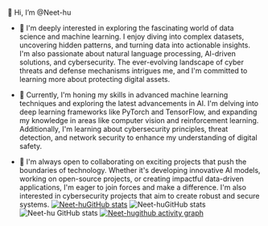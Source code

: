 👋 Hi, I’m @Neet-hu
- 👀  I'm deeply interested in exploring the fascinating world of data science and machine learning. I enjoy diving into complex datasets, uncovering hidden patterns, and turning data into actionable insights. I'm also passionate about natural language processing, AI-driven solutions, and cybersecurity. The ever-evolving landscape of cyber threats and defense mechanisms intrigues me, and I'm committed to learning more about protecting digital assets.

- 🌱 Currently, I'm honing my skills in advanced machine learning techniques and exploring the latest advancements in AI. I'm delving into deep learning frameworks like PyTorch and TensorFlow, and expanding my knowledge in areas like computer vision and reinforcement learning. Additionally, I'm learning about cybersecurity principles, threat detection, and network security to enhance my understanding of digital safety.
- 💞️ I'm always open to collaborating on exciting projects that push the boundaries of technology. Whether it's developing innovative AI models, working on open-source projects, or creating impactful data-driven applications, I'm eager to join forces and make a difference. I'm also interested in cybersecurity projects that aim to create robust and secure systems.
[![Neet-huGitHub stats](https://github-readme-stats.vercel.app/api?username=Neet-hu)](https://github.com/Neet-hu/github-readme-stats)
![ Neet-huGitHub stats](https://github-readme-stats.vercel.app/api?username=Neet-hu&show_icons=true)
![Neet-hu GitHub stats](https://github-readme-stats.vercel.app/api?username=Neeth-hu&show_icons=true&theme=radical)
[![Neet-hugithub activity graph](https://github-readme-activity-graph.vercel.app/graph?username=Neet-hu)](https://github.com/Neet-hu/github-readme-activity-graph)
